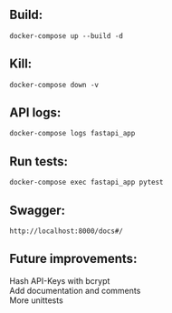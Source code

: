 ## Build: 
```
docker-compose up --build -d
```

## Kill: 
```
docker-compose down -v
```

## API logs: 
```
docker-compose logs fastapi_app
```

## Run tests: 
```
docker-compose exec fastapi_app pytest
```

## Swagger: 
```
http://localhost:8000/docs#/
```

## Future improvements: 
Hash API-Keys with bcrypt  
Add documentation and comments  
More unittests  
